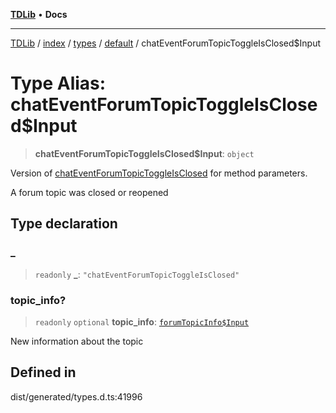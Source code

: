 [**TDLib**](../../../../../../README.md) • **Docs**

***

[TDLib](../../../../../../modules.md) / [index](../../../../../README.md) / [types](../../../README.md) / [default](../README.md) / chatEventForumTopicToggleIsClosed$Input

# Type Alias: chatEventForumTopicToggleIsClosed$Input

> **chatEventForumTopicToggleIsClosed$Input**: `object`

Version of [chatEventForumTopicToggleIsClosed](chatEventForumTopicToggleIsClosed.md) for method parameters.

A forum topic was closed or reopened

## Type declaration

### \_

> `readonly` **\_**: `"chatEventForumTopicToggleIsClosed"`

### topic\_info?

> `readonly` `optional` **topic\_info**: [`forumTopicInfo$Input`](forumTopicInfo$Input.md)

New information about the topic

## Defined in

dist/generated/types.d.ts:41996
